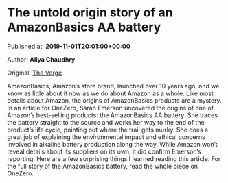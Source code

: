 
# The untold origin story of an AmazonBasics AA battery

Published at: **2019-11-01T20:01:00+00:00**

Author: **Aliya Chaudhry**

Original: [The Verge](https://www.theverge.com/2019/11/1/20944167/amazonbasics-aa-origin-battery-amazon)

AmazonBasics, Amazon’s store brand, launched over 10 years ago, and we know as little about it now as we do about Amazon as a whole. Like most details about Amazon, the origins of AmazonBasics products are a mystery.
In an article for OneZero, Sarah Emerson uncovered the origins of one of Amazon’s best-selling products: the AmazonBasics AA battery. She traces the battery straight to the source and works her way to the end of the product’s life cycle, pointing out where the trail gets murky. She does a great job of explaining the environmental impact and ethical concerns involved in alkaline battery production along the way. While Amazon won’t reveal details about its suppliers on its own, it did confirm Emerson’s reporting.
Here are a few surprising things I learned reading this article:
For the full story of the AmazonBasics battery, read the whole piece on OneZero.
